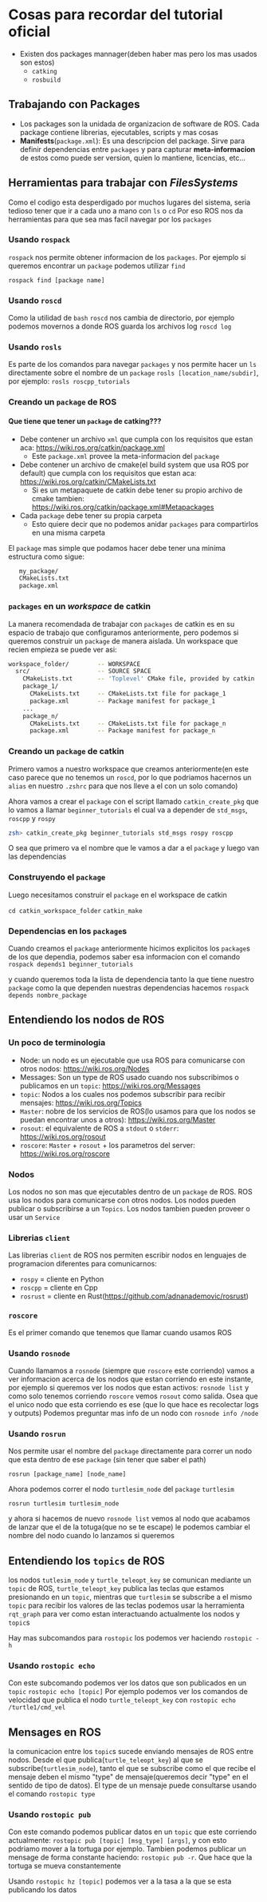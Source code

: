 # Cosas para recordar del tutorial oficial

 - Existen dos packages mannager(deben haber mas pero los mas usados son estos)
   - `catking`
   - `rosbuild`

## Trabajando con Packages

 - Los packages son la unidada de organizacion de software de ROS. Cada package contiene librerias, ejecutables, scripts y mas cosas
 - **Manifests**(`package.xml`): Es una descripcion del package. Sirve para definir dependencias entre `packages` y para
 capturar **meta-informacion** de estos como puede ser version, quien lo mantiene, licencias, etc...

## Herramientas para trabajar con *FilesSystems*

Como el codigo esta desperdigado por muchos lugares del sistema, seria tedioso tener que ir a cada uno a mano con `ls` o `cd`
Por eso ROS nos da herramientas para que sea mas facil navegar por los `packages`

### Usando `rospack`

`rospack` nos permite obtener informacion de los `packages`. Por ejemplo si queremos encontrar un `package` podemos utilizar `find`

`rospack find [package name]`

### Usando `roscd`

Como la utilidad de `bash` `roscd` nos cambia de directorio, por ejemplo podemos movernos a donde ROS guarda los archivos log
`roscd log`

### Usando `rosls`

Es parte de los comandos para navegar `packages` y nos permite hacer un `ls` directamente sobre el nombre de un `package`
`rosls [location_name/subdir]`, por ejemplo: `rosls roscpp_tutorials`

### Creando un `package` de ROS

#### Que tiene que tener un `package` de catking???

 - Debe contener un archivo `xml` que cumpla con los requisitos que estan aca: https://wiki.ros.org/catkin/package.xml
   - Este `package.xml` provee la meta-informacion del `package`
 - Debe contener un archivo de cmake(el build system que usa ROS por default) que cumpla con los requisitos que estan aca: https://wiki.ros.org/catkin/CMakeLists.txt
   - Si es un metapaquete de catkin debe tener su propio archivo de cmake tambien: https://wiki.ros.org/catkin/package.xml#Metapackages
 - Cada `package` debe tener su propia carpeta
   - Esto quiere decir que no podemos anidar `packages` para compartirlos en una misma carpeta

El `package` mas simple que podamos hacer debe tener una minima estructura como sigue:

```bash
   my_package/
   CMakeLists.txt
   package.xml
```

### `packages` en un *workspace* de catkin

La manera recomendada de trabajar con `packages` de catkin es en su espacio de trabajo que configuramos anteriormente, pero
podemos si queremos construir un `package` de manera aislada. Un workspace que recien empieza se puede ver asi:

```bash
workspace_folder/        -- WORKSPACE
  src/                   -- SOURCE SPACE
    CMakeLists.txt       -- 'Toplevel' CMake file, provided by catkin
    package_1/
      CMakeLists.txt     -- CMakeLists.txt file for package_1
      package.xml        -- Package manifest for package_1
    ...
    package_n/
      CMakeLists.txt     -- CMakeLists.txt file for package_n
      package.xml        -- Package manifest for package_n
```

### Creando un `package` de catkin

Primero vamos a nuestro workspace que creamos anteriormente(en este caso parece que no tenemos un `roscd`, por lo que podriamos
hacernos un `alias` en nuestro `.zshrc` para que nos lleve a el con un solo comando)

Ahora vamos a crear el `package` con el script llamado `catkin_create_pkg` que lo vamos a llamar `beginner_tutorials` el cual
va a depender de `std_msgs`, `roscpp` y `rospy`

```bash
zsh> catkin_create_pkg beginner_tutorials std_msgs rospy roscpp
```
O sea que primero va el nombre que le vamos a dar a el `package` y luego van las dependencias

### Construyendo el `package`

Luego necesitamos construir el `package` en el workspace de catkin

`cd catkin_workspace_folder`
`catkin_make`

### Dependencias en los `package`s

Cuando creamos el `package` anteriormente hicimos explicitos los `package`s de los que dependia, podemos saber esa informacion
con el comando `rospack depends1 beginner_tutorials`

y cuando queremos toda la lista de dependencia tanto la que tiene nuestro `package` como la que dependen nuestras dependencias
hacemos `rospack depends nombre_package`

## Entendiendo los nodos de ROS

### Un poco de terminologia

 - Node: un nodo es un ejecutable que usa ROS para comunicarse con otros nodos: https://wiki.ros.org/Nodes
 - Messages: Son un type de ROS usado cuando nos subscribimos o publicamos en un `topic`: https://wiki.ros.org/Messages
 - `topic`: Nodos a los cuales nos podemos subscribir para recibir mensajes: https://wiki.ros.org/Topics
 - `Master`: nobre de los servicios de ROS(lo usamos para que los nodos se puedan encontrar unos a otros): https://wiki.ros.org/Master
 - `rosout`: el equivalente de ROS a `stdout` o `stderr`: https://wiki.ros.org/rosout
 - `roscore`: `Master` + `rosout` + los parametros del server: https://wiki.ros.org/roscore


### Nodos

Los nodos no son mas que ejecutables dentro de un `package` de ROS. ROS usa los nodos para comunicarse con otros nodos. Los nodos
pueden publicar o subscribirse a un `Topics`. Los nodos tambien pueden proveer o usar un `Service`

### Librerias `client`

Las librerias `client` de ROS nos permiten escribir nodos en lenguajes de programacion diferentes para comunicarnos:
 - `rospy` = cliente en Python
 - `roscpp` = cliente en Cpp
 - `rosrust` = cliente en Rust(https://github.com/adnanademovic/rosrust)


### `roscore`

Es el primer comando que tenemos que llamar cuando usamos ROS


### Usando `rosnode`

Cuando llamamos a `rosnode` (siempre que `roscore` este corriendo) vamos a ver informacion acerca de los nodos que estan
corriendo en este instante, por ejemplo si queremos ver los nodos que estan activos: `rosnode list` y como solo tenemos corriendo
`roscore` vemos `rosout` como salida. Osea que el unico nodo que esta corriendo es ese (que lo que hace es recolectar logs y outputs)
Podemos preguntar mas info de un nodo con `rosnode info /node`


### Usando `rosrun`

Nos permite usar el nombre del `package` directamente para correr un nodo que esta dentro de ese `package` (sin tener que saber el path)

`rosrun [package_name] [node_name]`

Ahora podemos correr el nodo `turtlesim_node` del `package` `turtlesim`

`rosrun turtlesim turtlesim_node`

y ahora si hacemos de nuevo `rosnode list` vemos al nodo que acabamos de lanzar que el de la totuga(que no se te escape) le podemos
cambiar el nombre del nodo cuando lo lanzamos si queremos


## Entendiendo los `topics` de ROS

los nodos `tutlesim_node` y `turtle_teleopt_key` se comunican mediante un `topic` de ROS, `turtle_teleopt_key` publica las teclas
que estamos presionando en un `topic`, mientras que `turtlesim` se subscribe a el mismo `topic` para recibir los valores de las teclas
podemos usar la herramienta `rqt_graph` para ver como estan interactuando actualmente los nodos y `topic`s

Hay mas subcomandos para `rostopic` los podemos ver haciendo `rostopic -h`

### Usando `rostopic echo`

Con este subcomando podemos ver los datos que son publicados en un `topic`
`rostopic echo [topic]`
Por ejemplo podemos ver los comandos de velocidad que publica el nodo `turtle_teleopt_key` con
`rostopic echo /turtle1/cmd_vel`

## Mensages en ROS

la comunicacion entre los `topic`s sucede enviando mensajes de ROS entre nodos. Desde el que publica(`turtle_teleopt_key`) al que
se subscribe(`turtlesim_node`), tanto el que se subscribe como el que recibe el mensaje deben el mismo "type" de mensaje(queremos
decir "type" en el sentido de tipo de datos). El type de un mensaje puede consultarse usando el comando `rostopic type`

### Usando `rostopic pub`
Con este comando podemos publicar datos en un `topic` que este corriendo actualmente:
`rostopic pub [topic] [msg_type] [args]`, y con esto podriamo mover a la tortuga por ejemplo.
Tambien podemos publicar un mensage de forma constante haciendo: `rostopic pub -r`. Que hace que la tortuga se mueva constantemente

Usando `rostopic hz [topic]` podemos ver a la tasa a la que se esta publicando los datos
